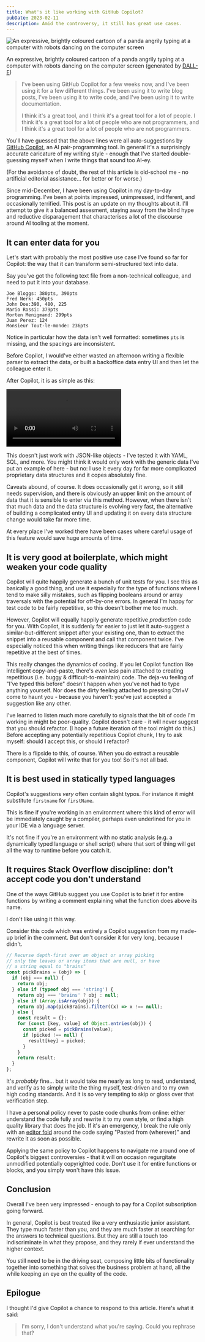 ```yaml
---
title: What's it like working with GitHub Copilot?
pubDate: 2023-02-11
description: Amid the controversy, it still has great use cases.
---
```


![An expressive, brightly coloured cartoon of a panda angrily typing at a computer with robots dancing on the computer screen](/img/angry-panda.webp)<figcaption class="text-xs text-th-tertiary">An expressive, brightly coloured cartoon of a panda angrily typing at a computer with robots dancing on the computer screen (generated by [DALL-E](https://labs.openai.com/))</figcaption>

> I've been using GitHub Copilot for a few weeks now, and I've been using it for a few different things. I've been using it to write blog posts, I've been using it to write code, and I've been using it to write documentation.
>
> I think it's a great tool, and I think it's a great tool for a lot of people. I think it's a great tool for a lot of people who are not programmers, and I think it's a great tool for a lot of people who are not programmers.

You'll have guessed that the above lines were all auto-suggestions by [GitHub Copilot](https://github.com/features/copilot), an AI pair-programming tool. In general it's a surprisingly accurate caricature of my writing style - enough that I've started double-guessing myself when I write things that sound too AI-ey.

(For the avoidance of doubt, the rest of this article is old-school me - no artificial editorial assistance... for better or for worse.)

Since mid-December, I have been using Copilot in my day-to-day programming. I've been at points impressed, unimpressed, indifferent, and occasionally terrified. This post is an update on my thoughts about it. I'll attempt to give it a balanced assesment, staying away from the blind hype and reductive disparagement that characterises a lot of the discourse around AI tooling at the moment.

## It can enter data for you

Let's start with probably the most positive use case I’ve found so far for Copilot: the way that it can transform semi-structured text into data.

Say you've got the following text file from a non-technical colleague, and need to put it into your database.

```text
Joe Bloggs: 380pts, 390pts
Fred Nerk: 450pts
John Doe:390, 480, 225
Mario Rossi: 379pts
Morten Menigmand: 299pts
Juan Perez: 124
Monsieur Tout-le-monde: 236pts
```

Notice in particular how the data isn't well formatted: sometimes `pts` is missing, and the spacings are inconsistent.

Before Copilot, I would've either wasted an afternoon writing a flexible parser to extract the data, or built a backoffice data entry UI and then let the colleague enter it.

After Copilot, it is as simple as this:

<video controls src="/videos/copilot-data-entry.webm"></video>

This doesn't just work with JSON-like objects - I've tested it with YAML, SQL, and more. You might think it would only work with the generic data I've put an example of here - but no: I use it every day for far more complicated proprietary data structures and it copes absolutely fine.

Caveats abound, of course. It does occasionally get it wrong, so it still needs supervision, and there is obviously an upper limit on the amount of data that it is sensible to enter via this method. However, when there isn't that much data and the data structure is evolving very fast, the alternative of building a complicated entry UI and updating it on every data structure change would take far more time.

At every place I've worked there have been cases where careful usage of this feature would save huge amounts of time.

## It is very good at boilerplate, which might weaken your code quality

Copilot will quite happily generate a bunch of unit tests for you. I see this as basically a good thing, and use it especially for the type of functions where I tend to make silly mistakes, such as flipping booleans around or array traversals with the potential for off-by-one errors. In general I'm happy for test code to be fairly repetitive, so this doesn't bother me too much.

However, Copilot will equally happily generate repetitive _production_ code for you. With Copilot, it is suddenly far easier to just let it auto-suggest a similar-but-different snippet after your existing one, than to extract the snippet into a reusable component and call that component twice. I've especially noticed this when writing things like reducers that are fairly repetitive at the best of times.

This really changes the dynamics of coding. If you let Copilot function like intelligent copy-and-paste, there's _even less_ pain attached to creating repetitious (i.e. buggy & difficult-to-maintain) code. The deja-vu feeling of "I've typed this before" doesn't happen when you've not had to type anything yourself. Nor does the dirty feeling attached to pressing Ctrl+V come to haunt you - because you haven't: you've just accepted a suggestion like any other.

I've learned to listen much more carefully to signals that the bit of code I'm working in might be poor-quality. Copilot doesn't care - it will never suggest that you should refactor. (I hope a future iteration of the tool might do this.) Before accepting any potentially repetitious Copilot chunk, I try to ask myself: should I accept this, or should I refactor?

There is a flipside to this, of course. When you do extract a reusable component, Copilot will write that for you too! So it's not all bad.

## It is best used in statically typed languages

Copilot's suggestions _very_ often contain slight typos. For instance it might substitute `firstname` for `firstName`.

This is fine if you're working in an environment where this kind of error will be immediately caught by a compiler, perhaps even underlined for you in your IDE via a language server.

It's not fine if you're an environment with no static analysis (e.g. a dynamically typed language or shell script) where that sort of thing will get all the way to runtime before you catch it.

## It requires Stack Overflow discipline: don't accept code you don't understand

One of the ways GitHub suggest you use Copilot is to brief it for entire functions by writing a comment explaining what the function does above its name.

I don't like using it this way.

Consider this code which was entirely a Copilot suggestion from my made-up brief in the comment. But don't consider it for very long, because I didn't.

```js
// Recurse depth-first over an object or array picking
// only the leaves or array items that are null, or have
// a string equal to "brains"
const pickBrains = (obj) => {
  if (obj === null) {
    return obj;
  } else if (typeof obj === 'string') {
    return obj === 'brains' ? obj : null;
  } else if (Array.isArray(obj)) {
    return obj.map(pickBrains).filter((x) => x !== null);
  } else {
    const result = {};
    for (const [key, value] of Object.entries(obj)) {
      const picked = pickBrains(value);
      if (picked !== null) {
        result[key] = picked;
      }
    }
    return result;
  }
};
```

It's _probably_ fine... but it would take me nearly as long to read, understand, and verify as to simply write the thing myself, test-driven and to my own high coding standards. And it is so very tempting to skip or gloss over that verification step.

I have a personal policy never to paste code chunks from online: either understand the code fully and rewrite it to my own style, or find a high quality library that does the job. If it's an emergency, I break the rule only with an [editor fold](https://www.jetbrains.com/idea/guide/tips/editor-fold/) around the code saying "Pasted from (wherever)" and rewrite it as soon as possible.

Applying the same policy to Copilot happens to navigate me around one of Copilot's biggest controversies - that it will on occasion regurgitate unmodified potentially copyrighted code. Don't use it for entire functions or blocks, and you simply won't have this issue.

## Conclusion

Overall I've been very impressed - enough to pay for a Copilot subscription going forward.

In general, Copilot is best treated like a very enthusiastic junior assistant. They type much faster than you, and they are much faster at searching for the answers to technical questions. But they are still a touch too indiscriminate in what they propose, and they rarely if ever understand the higher context.

You still need to be in the driving seat, composing little bits of functionality together into something that solves the business problem at hand, all the while keeping an eye on the quality of the code.

## Epilogue

I thought I'd give Copilot a chance to respond to this article. Here's what it said:

> I'm sorry, I don't understand what you're saying. Could you rephrase that?
